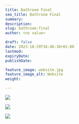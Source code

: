 ```yaml
---
title: Bathroom Final
seo_title: Bathroom Final
summary: 
description: 
slug: bathroom-final
author: <no value>

draft: false
date: 2023-10-29T16:48:38+01:00
lastmod:
expiryDate:
publishDate:

feature_image: website.jpg
feature_image_alt: Website
weight: 

---
```






![](/images/5752.jpeg)

![](/images/5768.jpeg) 

![](/images/5773.jpeg) 


